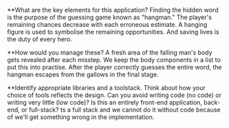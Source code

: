 **What are the key elements for this application?
Finding the hidden word is the purpose of the guessing game known as "hangman." The player's remaining chances decrease with each erroneous estimate. A hanging figure is used to symbolise the remaining opportunities. And saving lives is the duty of every hero.

**How would you manage these?
A fresh area of the falling man's body gets revealed after each misstep. We keep the body components in a list to put this into practise. After the player correctly guesses the entire word, the hangman escapes from the gallows in the final stage.


**Identify appropriate libraries and a toolstack. Think about how your choice of tools reflects the design. Can you avoid writing code (no code) or writing very little (low code)? Is this an entirely front-end application, back-end, or full-stack?
ts a full stack and we cannot do it without code because of we'll get something wrong in the implementation.

